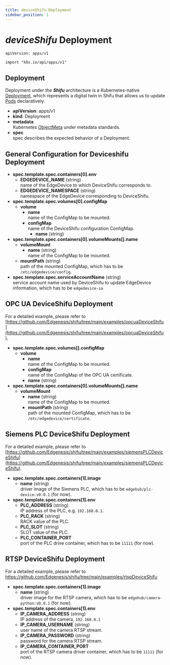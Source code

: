 ```yaml
---
title: deviceShifu Deployment
sidebar_position: 1
---
```


# ***deviceShifu*** Deployment

`apiVersion: apps/v1`

`import "k8s.io/api/apps/v1"`

## Deployment

Deployment under the ***Shifu*** architecture is a Kubernetes-native [Deployment](https://kubernetes.io/docs/reference/kubernetes-api/workload-resources/deployment-v1/), which represents a digital twin in Shifu that allows us to update [Pods](https://kubernetes.io/docs/reference/kubernetes-api/workload-resources/pod-v1/) declaratively.

- **apiVersion**: apps/v1
- **kind**: Deployment
- **metadata**<br/>Kubernetes [ObjectMeta](https://kubernetes.io/docs/reference/kubernetes-api/common-definitions/object-meta/#ObjectMeta) under metadata standards.
- **spec**<br/>spec describes the expected behavior of a Deployment.

## General Configuration for Deviceshifu Deployment

- **spec.template.spec.containers[0].env**
  - **EDGEDEVICE_NAME** (string)<br/>name of the EdgeDevice to which DeviceShifu corresponds to.
  - **EDGEDEVICE_NAMESPACE** (string)<br/>namespace of the EdgeDevice corresponding to DeviceShifu.
- **spec.template.spec.volumes[0].configMap**
  - **volume**
    - **name**<br/>name of the ConfigMap to be mounted.
    - **configMap**<br/>name of the DeviceShifu configuration ConfigMap.
      - **name** (string)
- **spec.template.spec.containers[0].volumeMounts[].name**
  - **volumeMount**
    - **name** (string)<br/>name of the ConfigMap to be mounted.
  - **mountPath** (string)<br/>path of the mounted ConfigMap, which has to be `/etc/edgedevice/config`.
- **spec.template.spec.serviceAccountName** (string)<br/>service account name used by DeviceShifu to update EdgeDevice information, which has to be `edgedevice-sa`

## OPC UA DeviceShifu Deployment

For a detailed example, please refer to [https://github.com/Edgenesis/shifu/tree/main/examples/opcuaDeviceShifu](https://github.com/Edgenesis/shifu/tree/main/examples/opcuaDeviceShifu).

- **spec.template.spec.volumes[].configMap**
  - **volume**
    - **name**<br/>name of the ConfigMap to be mounted.
    - **configMap**<br/>name of the ConfigMap of the OPC UA certificate.
    - **name** (string)
- **spec.template.spec.containers[0].volumeMounts[].name**
  - **volumeMount**
    - **name** (string)<br/>name of the ConfigMap to be mounted.
    - **mountPath** (string)<br/>path of the mounted ConfigMap, which has to be `/etc/edgedevice/certificate`.

## Siemens PLC DeviceShifu Deployment

For a detailed example, please refer to [https://github.com/Edgenesis/shifu/tree/main/examples/siemensPLCDeviceShifu](https://github.com/Edgenesis/shifu/tree/main/examples/siemensPLCDeviceShifu).

- **spec.template.spec.containers[1].image**
  - **name** (string)<br/>driver image of the Siemens PLC, which has to be `edgehub/plc-device:v0.0.1` (for now).
- **spec.template.spec.containers[1].env**
  - **PLC_ADDRESS** (string)<br/>IP address of the PLC, e.g. `192.168.0.1`.
  - **PLC_RACK** (string)<br/>RACK value of the PLC.
  - **PLC_SLOT** (string)<br/>SLOT value of the PLC.
  - **PLC_CONTAINER_PORT**<br/>port of the PLC drive container, which has to be `11111` (for now).

## RTSP DeviceShifu Deployment

For a detailed example, please refer to <https://github.com/Edgenesis/shifu/tree/main/examples/rtspDeviceShifu>

- **spec.template.spec.containers[1].image**
  - **name** (string)<br/>driver image for the RTSP camera, which has to be `edgehub/camera-python:v0.0.1` (for now).
- **spec.template.spec.containers[1].env**
  - **IP_CAMERA_ADDRESS** (string)<br/>IP address of the camera, `192.168.0.1`
  - **IP_CAMERA_USERNAME** (string)<br/>user name of the camera RTSP stream.
  - **IP_CAMERA_PASSWORD** (string)<br/>password for the camera RTSP stream.
  - **IP_CAMERA_CONTAINER_PORT**<br/>port of the RTSP camera driver container, which has to be `11111` (for now).
